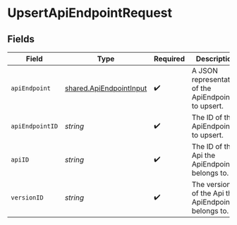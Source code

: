 # UpsertApiEndpointRequest


## Fields

| Field                                                              | Type                                                               | Required                                                           | Description                                                        |
| ------------------------------------------------------------------ | ------------------------------------------------------------------ | ------------------------------------------------------------------ | ------------------------------------------------------------------ |
| `apiEndpoint`                                                      | [shared.ApiEndpointInput](../../models/shared/apiendpointinput.md) | :heavy_check_mark:                                                 | A JSON representation of the ApiEndpoint to upsert.                |
| `apiEndpointID`                                                    | *string*                                                           | :heavy_check_mark:                                                 | The ID of the ApiEndpoint to upsert.                               |
| `apiID`                                                            | *string*                                                           | :heavy_check_mark:                                                 | The ID of the Api the ApiEndpoint belongs to.                      |
| `versionID`                                                        | *string*                                                           | :heavy_check_mark:                                                 | The version ID of the Api the ApiEndpoint belongs to.              |